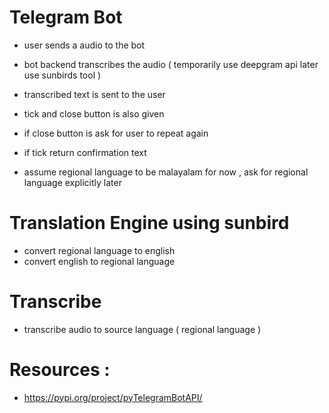 # Telegram Bot
- user sends a audio to the bot
- bot backend transcribes the audio ( temporarily use deepgram api later use sunbirds tool )
- transcribed text is sent to the user
- tick and close button is also given
- if close button is ask for user to repeat again
- if tick return confirmation text


- assume regional language to be malayalam for now , ask for regional language explicitly later

# Translation Engine using sunbird
- convert regional language to english
- convert english to regional language

# Transcribe
- transcribe audio to source language ( regional language )

# Resources :
- https://pypi.org/project/pyTelegramBotAPI/
